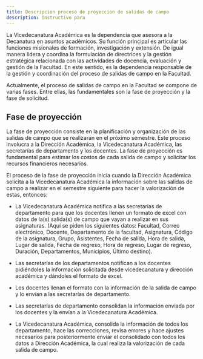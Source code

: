 ```yaml
---
title: Descripcion proceso de proyeccion de salidas de campo
description: Instructivo para
---
```


La Vicedecanatura Académica es la dependencia que asesora a la Decanatura en asuntos académicos. Su función principal es articular las funciones misionales de formación, investigación y extensión. De igual manera lidera y coordina la formulación de directrices y la gestión estratégica relacionada con las actividades de docencia, evaluación y gestión de la Facultad. En este sentido, es la dependencia responsable de la gestión y coordinación del proceso de salidas de campo en la Facultad.

Actualmente, el proceso de salidas de campo en la Facultad se compone de varias fases. Entre ellas, las fundamentales son la fase de proyección y la fase de solicitud.

## Fase de proyección

La fase de proyección consiste en la planificación y organización de las salidas de campo que se realizarán en el próximo semestre. Este proceso involucra a la Dirección Académica, la Vicedecanatura Académica, las secretarías de departamento y los docentes. La fase de proyección es fundamental para estimar los costos de cada salida de campo y solicitar los recursos financieros necesarios.

El proceso de la fase de proyección inicia cuando la Dirección Académica solicita a la Vicedecanatura Académica la información sobre las salidas de campo a realizar en el semestre siguiente para hacer la valorización de estas, entonces:

- La Vicedecanatura Académica notifica a las secretarias de departamento para que los docentes llenen un formato de excel con datos de la(s) salida(s) de campo que vayan a realizar en sus asignaturas. (Aquí se piden los siguientes datos: Facultad, Correo electrónico, Docente, Departamento de la facultad, Asignatura, Código de la asignatura, Grupo, Asistentes, Fecha de salida, Hora de salida, Lugar de salida, Fecha de regreso, Hora de regreso, Lugar de regreso, Duración, Departamentos, Municipios, Último destino).

- Las secretarías de los departamentos notifican a los docentes pidiéndoles la información solicitada desde vicedecanatura y dirección académica y dándoles el formato de excel.

- Los docentes llenan el formato con la información de la salida de campo y lo envían a las secretarías de departamento.

- Las secretarías de departamento consolidan la información enviada por los docentes y la envían a la Vicedecanatura Académica.

- La Vicedecanatura Académica, consolida la información de todos los departamento, hace las correcciones, revisa errores y hace ajustes necesarios para posteriormente enviar el consolidado con todos los datos a Dirección Académica, la cual realiza la valorización de cada salida de campo.